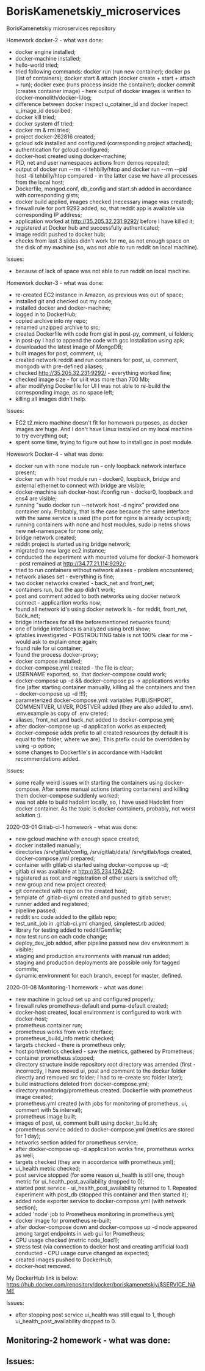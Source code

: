 # BorisKamenetskiy_microservices
BorisKamenetskiy microservices repository

Homework docker-2 - what was done:
- docker engine installed;
- docker-machine installed;
- hello-world tried;
- tried following commands: docker run (run new container); docker ps (list of containers); docker start & attach (docker create + start + attach = run); docker exec (runs process inside the container); docker commit (creates container image) - here output of docker images is written to docker-monolith/docker-1.log;
- difference between docker inspect u_cotainer_id and docker inspect u_image_id described; 
- docker kill tried;
- docker system df tried;
- docker rm & rmi tried;
- project docker-262816 created;
- gcloud sdk installed and configured (corresponding project attached);
- authentication for gcloud configured;
- docker-host created using docker-machine;
- PID, net and user namespaces actions from demos repeated;
- output of docker run --rm -ti tehbilly/htop and docker run --rm --pid host -ti tehbilly/htop compared - in the latter case we have all processes from the local host;
- Dockerfile, mongod.conf, db_config and start.sh added in accordance with corresponding gists;
- docker build applied, images checked (necessary image was created);
- firewall rule for port 9292 added, so, that reddit app is available via corresponding IP address;
- application worked at http://35.205.32.231:9292/ before I have killed it;
- registered at Docker hub and successfully authenticated;
- image reddit pushed to docker hub;
- checks from last 3 slides didn't work for me, as not enough space on the disk of my machine (so, was not able to run reddit on local machine).

Issues:
- because of lack of space was not able to run reddit on local machine.

Homework docker-3 - what was done:
- re-created EC2 instance in Amazon, as previous was out of space;
- installed git and checked out my code;
- installed docker and docker-machine;
- logged in to DockerHub;
- copied archive into my repo;
- renamed unzipped archive to src;
- created Dockerfile with code from gist in post-py, comment, ui folders;
- in post-py I had to append the code with gcc installation using apk;
- downloaded the latest image of MongoDB;
- built images for post, comment, ui;
- created network reddit and run containers for post, ui, comment, mongodb with pre-defined aliases;
- checked http://35.205.32.231:9292/ - everything worked fine;
- checked image size - for ui it was more than 700 Mb;
- after modifying Dockerfile for UI I was not able to re-build the corresponding image, as no space left;
- killing all images didn't help.

Issues:
- EC2 t2.micro machine doesn't fit for homework purposes, as docker images are huge. And I don't have Linux installed on my local machine to try everything out;
- spent some time, trying to figure out how to install gcc in post module.

Howework Docker-4 - what was done:
- docker run with none module run - only loopback network interface present;
- docker run with host module run - docker0, loopback, bridge and external ethernet to connect with bridge are visible;
- docker-machine ssh docker-host ifconfig run - docker0, loopback and ens4 are visible;
- running "sudo docker run --network host -d nginx" provided one container only. Probably, that is the case because the same interface with the same service is used (the port for nginx is already occupied);
- running containers with none and host modules, sudo ip netns shows new net-namespace for none only;
- bridge network created;
- reddit project is started using bridge network;
- migrated to new large ec2 instance;
- conducted the experiment with mounted volume for docker-3 homework - post remained at http://34.77.21.114:9292/;
- tried to run containers without network aliases - problem encountered;
- network aliases set - everything is fine;
- two docker networks created - back_net and front_net;
- containers run, but the app didn't work;
- post and comment added to both networks using docker network connect - applicartion works now;
- found all network id's using docker network ls - for reddit, front_net, back_net;
- bridge interfaces for all the beforementioned networks found;
- one of bridge interfaces is analyzed using brctl show;
- iptables investigated - POSTROUTING table is not 100% clear for me - would ask to explain once again;
- found rule for ui container;
- found the process docker-proxy;
- docker compose installed;
- docker-compose.yml created - the file is clear;
- USERNAME exported, so, that docker-compose could work;
- docker-compose up -d && docker-compose ps -> applications works fine (after starting container manually, killing all the containers and then - docker-compose up -d !!!);
- parameterized docker-compose.yml: variables PUBLISHPORT, COMMENTVER, UIVER, POSTVER added (they are also added to .env). .env.example as copy of .env creted;
- aliases, front_net and back_net added to docker-compose.yml;
- after docker-compose up -d application works as expected;
- docker-compose adds prefix to all created resources (by default it is equal to the folder, where we are). This prefix could be overridden by using -p option;
- some changes to Dockerfile's in accordance with Hadolint recommendations added.

Issues:
- some really weird issues with starting the containers using docker-compose. After some manual actions (starting containers) and killing them docker-compose suddenly worked;
- was not able to build hadolint locally, so, I have used Hadolint from docker container. As the topic is docker containers, probably, not worst solution :).

2020-03-01
Gitlab-ci-1 homework - what was done:
- new gcloud machine with enough space created;
- docker installed manually;
- directories /srv/gitlab/config, /srv/gitlab/data/ /srv/gitlab/logs created, docker-compose.yml prepared;
- container with gitlab ci started using docker-compose up -d;
- gitlab ci was available at http://35.234.126.242;
- registered as root and registration of other users is switched off;
- new group and new project created;
- git connected with repo on the created host;
- template of .gitlab-ci.yml created and pushed to gitlab server;
- runner added and registered;
- pipeline passed;
- reddit src code added to the gitlab repo;
- test_unit_job in .gitlab-ci.yml changed, simpletest.rb added;
- library for testing added to reddit/Gemfile;
- now test runs on each code change;
- deploy_dev_job added, after pipeline passed new dev environment is visible;
- staging and production environments with manual run added;
- staging and production deployments are possible only for tagged commits;
- dynamic environment for each branch, except for master, defined.

2020-01-08 
Monitoring-1 homework - what was done:
- new machine in gcloud set up and configured properly;
- firewall rules prometheus-default and puma-default created;
- docker-host created, local environment is configured to work with docker-host;
- prometheus container run;
- prometheus works from web interface;
- prometheus_build_info metric checked;
- targets checked - there is prometheus only;
- host:port/metrics checked - saw the metrics, gathered by Prometheus;
- container prometheus stopped;
- directory structure inside repository root directory was amended (first - incorrectly, I have moved ui, post and comment to the docker folder directly and removed src folder; I had to re-create src folder later);
- build instructions deleted from docker-compose.yml;
- directory monitoring/prometheus created. Dockerfile with prometheus image created;
- prometheus.yml created (with jobs for monitoring of prometheus, ui, comment with 5s interval);
- prometheus image built;
- images of post, ui, comment built using docker_build.sh;
- prometheus service added to docker-compose.yml (metrics are stored for 1 day);
- networks section added for prometheus service;
- after docker-compose up -d application works fine, prometheus works as well;
- targets checked (they are in accordance with prometheus.yml);
- ui_health metric checked;
- post service stopped (for some reason ui_health is still one, though metric for ui_health_post_availability dropped to 0);
- started post service - ui_health_post_availability returned to 1. Repeated experiment with post_db (stopped this container and then started it);
- added node exporter service to docker-compose.yml (with network section);
- added 'node' job to Prometheus monitoring in prometheus.yml;
- docker image for prometheus re-built;
- after docker-compose down and docker-compose up -d node appeared among target endpoints in web gui for Prometheus;
- CPU usage checked (metric node_load1);
- stress test (via connection to docker host and creating artificial load) conducted - CPU usage curve changed as expected;
- created images pushed to DockerHub;
- docker-host removed.

My DockerHub link is below:
https://hub.docker.com/repository/docker/boriskamenetskiy/$SERVICE_NAME
 

Issues:
- after stopping post service ui_health was still equal to 1, though ui_health_post_availability dropped to 0.

Monitoring-2 homework - what was done:
- 

Issues:
-

